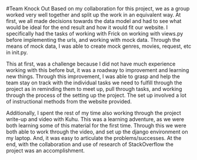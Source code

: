 #Team Knock Out
Based on my collaboration for this project, we as a group worked very well together and split up the work in an equivalent way. At first, we all made decisions towards the data model and had to see what would be ideal for the end result and how it would fit our website. I specifically had the tasks of working with Frick on working with views.py before implementing the urls, and working with mock data. Through the means of mock data, I was able to create mock genres, movies, request, etc in init.py.

This at first, was a challenge because I did not have much experience working with this before but, it was a roadway to improvement and learning new things. Through this improvement, I was able to grasp and help the team stay on track with the individual tasks we need to fulfill through the project as in reminding them to meet up, pull through tasks, and working through the process of the setting up the project. The set up involved a lot of instructional methods from the website provided.

Additionally, I spent the rest of my time also working through the project write-up and video with Kuhu. This was a learning adventure, as we were both learning some of this material for the first time. Through this we were both able to work through the video, and set up the django environment on my laptop. And, it was easy to articulate the problems/successes. At the end, with the collaboration and use of research of StackOverflow the project was an accomplishment.